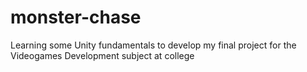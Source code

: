 # monster-chase
Learning some Unity fundamentals to develop my final project for the Videogames Development subject at college
